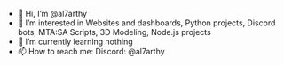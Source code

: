 - 👋 Hi, I’m @al7arthy
- 👀 I’m interested in Websites and dashboards, Python projects, Discord bots, MTA:SA Scripts, 3D Modeling, Node.js projects
- 🌱 I’m currently learning nothing
- 📫 How to reach me: Discord: @al7arthy
